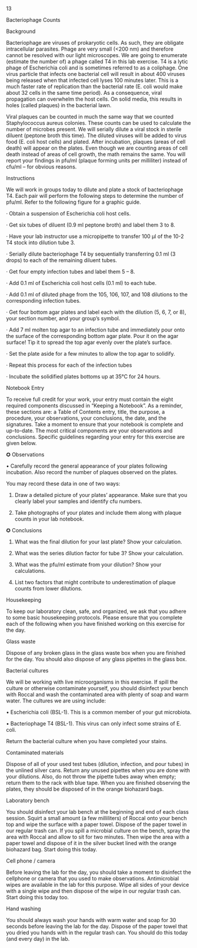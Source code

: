 13

Bacteriophage Counts


Background

Bacteriophage are viruses of prokaryotic cells. As such, they are obligate intracellular parasites. Phage are very small (<200 nm) and therefore cannot be resolved with our light microscopes. We are going to enumerate (estimate the number of) a phage called T4 in this lab exercise. T4 is a lytic phage of Escherichia coli and is sometimes referred to as a coliphage. One virus particle that infects one bacterial cell will result in about 400 viruses being released when that infected cell lyses 100 minutes later. This is a much faster rate of replication than the bacterial rate (E. coli would make about 32 cells in the same time period). As a consequence, viral propagation can overwhelm the host cells. On solid media, this results in holes (called plaques) in the bacterial lawn.

Viral plaques can be counted in much the same way that we counted Staphylococcus aureus colonies. These counts can be used to calculate the number of microbes present. We will serially dilute a viral stock in sterile diluent (peptone broth this time). The diluted viruses will be added to virus food (E. coli host cells) and plated. After incubation, plaques (areas of cell death) will appear on the plates. Even though we are counting areas of cell death instead of areas of cell growth, the math remains the same. You will report your findings in pfu/ml (plaque forming units per milliliter) instead of cfu/ml – for obvious reasons.

Instructions

We will work in groups today to dilute and plate a stock of bacteriophage T4. Each pair will perform the following steps to determine the number of pfu/ml. Refer to the following figure for a graphic guide.

· Obtain a suspension of Escherichia coli host cells.

· Get six tubes of diluent (0.9 ml peptone broth) and label them 3 to 8.

· Have your lab instructor use a micropipette to transfer 100 µl of the 10-2 T4 stock into dilution tube 3.

· Serially dilute bacteriophage T4 by sequentially transferring 0.1 ml (3 drops) to each of the remaining diluent tubes.

· Get four empty infection tubes and label them 5 – 8.

· Add 0.1 ml of Escherichia coli host cells (0.1 ml) to each tube.

· Add 0.1 ml of diluted phage from the 105, 106, 107, and 108 dilutions to the corresponding infection tubes.

· Get four bottom agar plates and label each with the dilution (5, 6, 7, or 8), your section number, and your group’s symbol.

· Add 7 ml molten top agar to an infection tube and immediately pour onto the surface of the corresponding bottom agar plate. Pour it on the agar surface! Tip it to spread the top agar evenly over the plate’s surface.

· Set the plate aside for a few minutes to allow the top agar to solidify.

· Repeat this process for each of the infection tubes

· Incubate the solidified plates bottoms up at 35°C for 24 hours.

Notebook Entry

To receive full credit for your work, your entry must contain the eight required components discussed in “Keeping a Notebook”. As a reminder, these sections are: a Table of Contents entry, title, the purpose, a procedure, your observations, your conclusions, the date, and the signatures. Take a moment to ensure that your notebook is complete and up-to-date. The most critical components are your observations and conclusions. Specific guidelines regarding your entry for this exercise are given below.

✪ Observations

• Carefully record the general appearance of your plates following incubation. Also record the number of plaques observed on the plates.

You may record these data in one of two ways:

1) Draw a detailed picture of your plates’ appearance. Make sure that you clearly label your samples and identify cfu numbers.

2) Take photographs of your plates and include them along with plaque counts in your lab notebook.

✪ Conclusions

1. What was the final dilution for your last plate? Show your calculation.

2. What was the series dilution factor for tube 3? Show your calculation.

3. What was the pfu/ml estimate from your dilution? Show your calculations.

4. List two factors that might contribute to underestimation of plaque counts from lower dilutions.



Housekeeping

To keep our laboratory clean, safe, and organized, we ask that you adhere to some basic housekeeping protocols. Please ensure that you complete each of the following when you have finished working on this exercise for the day.

Glass waste

Dispose of any broken glass in the glass waste box when you are finished for the day. You should also dispose of any glass pipettes in the glass box.

Bacterial cultures

We will be working with live microorganisms in this exercise. If spill the culture or otherwise contaminate yourself, you should disinfect your bench with Roccal and wash the contaminated area with plenty of soap and warm water. The cultures we are using include:

• Escherichia coli (BSL-1). This is a common member of your gut microbiota.

• Bacteriophage T4 (BSL-1). This virus can only infect some strains of E. coli.

Return the bacterial culture when you have completed your stains.

Contaminated materials

Dispose of all of your used test tubes (dilution, infection, and pour tubes) in the unlined silver cans. Return any unused pipettes when you are done with your dilutions. Also, do not throw the pipette tubes away when empty; return them to the rack with blue tape. When you are finished observing the plates, they should be disposed of in the orange biohazard bags.

Laboratory bench

You should disinfect your lab bench at the beginning and end of each class session. Squirt a small amount (a few milliliters) of Roccal onto your bench top and wipe the surface with a paper towel. Dispose of the paper towel in our regular trash can. If you spill a microbial culture on the bench, spray the area with Roccal and allow to sit for two minutes. Then wipe the area with a paper towel and dispose of it in the silver bucket lined with the orange biohazard bag. Start doing this today.

Cell phone / camera

Before leaving the lab for the day, you should take a moment to disinfect the cellphone or camera that you used to make observations. Antimicrobial wipes are available in the lab for this purpose. Wipe all sides of your device with a single wipe and then dispose of the wipe in our regular trash can. Start doing this today too.

Hand washing

You should always wash your hands with warm water and soap for 30 seconds before leaving the lab for the day. Dispose of the paper towel that you dried you hands with in the regular trash can. You should do this today (and every day) in the lab.
